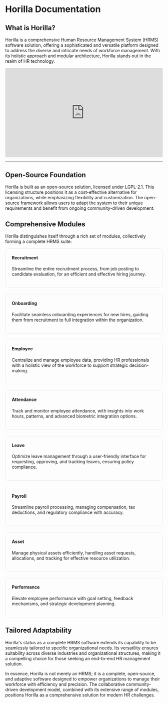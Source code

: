 # Horilla Documentation

## What is Horilla?

Horilla is a comprehensive Human Resource Management System (HRMS) software solution, offering a sophisticated and versatile platform designed to address the diverse and intricate needs of workforce management. With its holistic approach and modular architecture, Horilla stands out in the realm of HR technology.

<div class="responsive-iframe">
  <iframe
    width="689"
    height="500"
    src="https://www.youtube.com/embed/e0Mqxl5yiJ0"
    title="Overview of Horilla HRMS Software Features | Free & Open Source HR Software | All-in-One HR Software"
    frameborder="0"
    allow="accelerometer; autoplay; clipboard-write; encrypted-media; gyroscope; picture-in-picture; web-share"
    referrerpolicy="strict-origin-when-cross-origin"
    allowfullscreen
  ></iframe>
</div>

<style>
  .responsive-iframe {
    position: relative;
    width: 100%;
    padding-bottom: 56.25%; /* 16:9 aspect ratio */
    height: 0;
    overflow: hidden;
  }

  .responsive-iframe iframe {
    position: absolute;
    top: 0;
    left: 0;
    width: 100%;
    height: 100%;
  }
</style>
---

## Open-Source Foundation

Horilla is built as an open-source solution, licensed under LGPL-2.1. This licensing structure positions it as a cost-effective alternative for organizations, while emphasizing flexibility and customization. The open-source framework allows users to adapt the system to their unique requirements and benefit from ongoing community-driven development.

## Comprehensive Modules

Horilla distinguishes itself through a rich set of modules, collectively forming a complete HRMS suite:



<div style="display: flex; flex-wrap: wrap; gap: 20px;">
<div style="border: 1px solid #e8e8e8; border-radius: 8px; padding: 0px 20px 20px 20px; width: 100%;">
  <h4>Recruitment</h4>
  <p>Streamline the entire recruitment process, from job posting to candidate evaluation, for an efficient and effective hiring journey.</p>
</div>

<div style="border: 1px solid #e8e8e8; border-radius: 8px; padding: 0px 20px 20px 20px; width: 100%;">
  <h4>Onboarding</h4>
  <p>Facilitate seamless onboarding experiences for new hires, guiding them from recruitment to full integration within the organization.</p>
</div>

<div style="border: 1px solid #e8e8e8; border-radius: 8px; padding: 0px 20px 20px 20px; width: 100%;">
  <h4>Employee</h4>
  <p>Centralize and manage employee data, providing HR professionals with a holistic view of the workforce to support strategic decision-making.</p>
</div>

<div style="border: 1px solid #e8e8e8; border-radius: 8px; padding: 0px 20px 20px 20px; width: 100%;">
  <h4>Attendance</h4>
  <p>Track and monitor employee attendance, with insights into work hours, patterns, and advanced biometric integration options.</p>
</div>

<div style="border: 1px solid #e8e8e8; border-radius: 8px; padding: 0px 20px 20px 20px; width: 100%;">
  <h4>Leave</h4>
  <p>Optimize leave management through a user-friendly interface for requesting, approving, and tracking leaves, ensuring policy compliance.</p>
</div>

<div style="border: 1px solid #e8e8e8; border-radius: 8px; padding: 0px 20px 20px 20px; width: 100%;">
  <h4>Payroll</h4>
  <p>Streamline payroll processing, managing compensation, tax deductions, and regulatory compliance with accuracy.</p>
</div>

<div style="border: 1px solid #e8e8e8; border-radius: 8px; padding: 0px 20px 20px 20px; width: 100%;">
  <h4>Asset</h4>
  <p>Manage physical assets efficiently, handling asset requests, allocations, and tracking for effective resource utilization.</p>
</div>

<div style="border: 1px solid #e8e8e8; border-radius: 8px; padding: 0px 20px 20px 20px; width: 100%;">
  <h4>Performance</h4>
  <p>Elevate employee performance with goal setting, feedback mechanisms, and strategic development planning.</p>
</div>

</div>

## Tailored Adaptability
Horilla's status as a complete HRMS software extends its capability to be seamlessly tailored to specific organizational needs. Its versatility ensures suitability across diverse industries and organizational structures, making it a compelling choice for those seeking an end-to-end HR management solution.

In essence, Horilla is not merely an HRMS; it is a complete, open-source, and adaptive software designed to empower organizations to manage their workforce with efficiency and precision. The collaborative community-driven development model, combined with its extensive range of modules, positions Horilla as a comprehensive solution for modern HR challenges.

